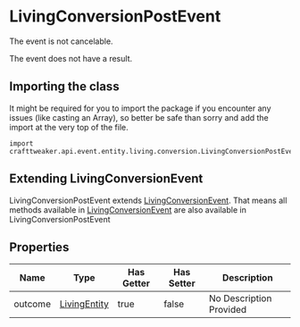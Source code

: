# LivingConversionPostEvent

The event is not cancelable.

The event does not have a result.

## Importing the class

It might be required for you to import the package if you encounter any issues (like casting an Array), so better be safe than sorry and add the import at the very top of the file.
```zenscript
import crafttweaker.api.event.entity.living.conversion.LivingConversionPostEvent;
```


## Extending LivingConversionEvent

LivingConversionPostEvent extends [LivingConversionEvent](/vanilla/api/event/entity/living/conversion/LivingConversionEvent). That means all methods available in [LivingConversionEvent](/vanilla/api/event/entity/living/conversion/LivingConversionEvent) are also available in LivingConversionPostEvent

## Properties

| Name | Type | Has Getter | Has Setter | Description |
|------|------|------------|------------|-------------|
| outcome | [LivingEntity](/vanilla/api/entity/LivingEntity) | true | false | No Description Provided |

